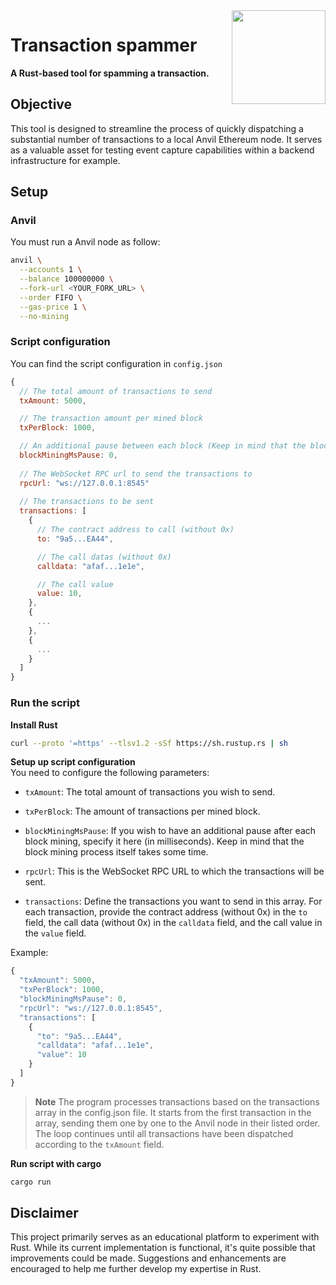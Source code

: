 <img align="right" width="150" height="150" top="100" src="https://avatars.githubusercontent.com/u/5430905?s=200&v=4">

# Transaction spammer

**A Rust-based tool for spamming a transaction.**

## Objective

This tool is designed to streamline the process of quickly dispatching a substantial number of transactions to a local Anvil Ethereum node. It serves as a valuable asset for testing event capture capabilities within a backend infrastructure for example.

## Setup

### Anvil
You must run a Anvil node as follow:

```bash
anvil \
  --accounts 1 \
  --balance 100000000 \
  --fork-url <YOUR_FORK_URL> \
  --order FIFO \
  --gas-price 1 \
  --no-mining
```

### Script configuration
You can find the script configuration in `config.json`
```javascript
{
  // The total amount of transactions to send
  txAmount: 5000,

  // The transaction amount per mined block 
  txPerBlock: 1000,

  // An additional pause between each block (Keep in mind that the block mining itself take some time)
  blockMiningMsPause: 0,
  
  // The WebSocket RPC url to send the transactions to
  rpcUrl: "ws://127.0.0.1:8545" 
  
  // The transactions to be sent
  transactions: [
    {
      // The contract address to call (without 0x)
      to: "9a5...EA44", 

      // The call datas (without 0x)
      calldata: "afaf...1e1e",

      // The call value
      value: 10,
    },
    {
      ...
    },
    {
      ...
    }
  ]
}
```

### Run the script

**Install Rust**
```bash
curl --proto '=https' --tlsv1.2 -sSf https://sh.rustup.rs | sh
```

**Setup up script configuration**  
You need to configure the following parameters:
   - `txAmount`: The total amount of transactions you wish to send.

   - `txPerBlock`: The amount of transactions per mined block.

   - `blockMiningMsPause`: If you wish to have an additional pause after each block mining, specify it here (in milliseconds). Keep in mind that the block mining process itself takes some time.

   - `rpcUrl`: This is the WebSocket RPC URL to which the transactions will be sent.

   - `transactions`: Define the transactions you want to send in this array. For each transaction, provide the contract address (without 0x) in the `to` field, the call data (without 0x) in the `calldata` field, and the call value in the `value` field.

Example:

```javascript
{
  "txAmount": 5000,
  "txPerBlock": 1000,
  "blockMiningMsPause": 0,
  "rpcUrl": "ws://127.0.0.1:8545",
  "transactions": [
    {
      "to": "9a5...EA44",
      "calldata": "afaf...1e1e",
      "value": 10
    }
  ]
}
```

> **Note**
> The program processes transactions based on the transactions array in the config.json file. It starts from the first transaction in the array, sending them one by one to the Anvil node in their listed order. The loop continues until all transactions have been dispatched according to the `txAmount` field.


**Run script with cargo**
```bash
cargo run
```

## Disclaimer

This project primarily serves as an educational platform to experiment with Rust. While its current implementation is functional, it's quite possible that improvements could be made. Suggestions and enhancements are encouraged to help me further develop my expertise in Rust.